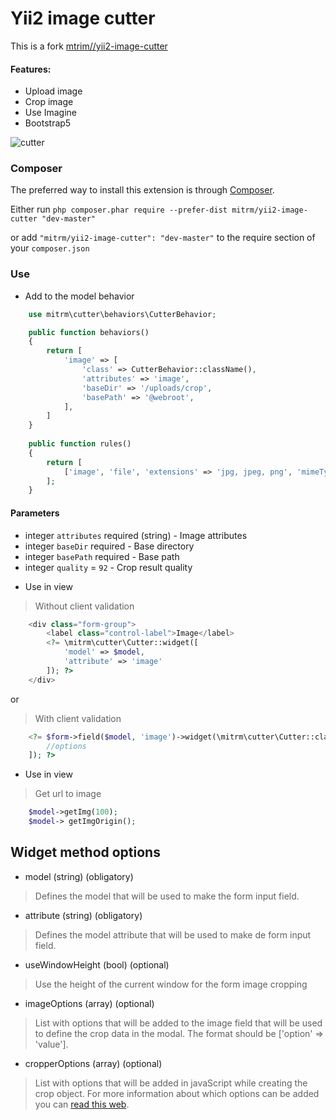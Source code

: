 # Yii2 image cutter

This is a fork [mtrim//yii2-image-cutter](https://github.com/mitrm/yii2-image-cutter-size)

#### Features:
- Upload image
- Crop image
- Use Imagine
- Bootstrap5

![cutter](https://cloud.githubusercontent.com/assets/9282021/8411519/fd601b0e-1e8c-11e5-83a5-1f8c4195f562.jpg)

### Composer

The preferred way to install this extension is through [Composer](http://getcomposer.org/).

Either run ```php composer.phar require --prefer-dist mitrm/yii2-image-cutter "dev-master"```

or add ```"mitrm/yii2-image-cutter": "dev-master"``` to the require section of your ```composer.json```

### Use

* Add to the model behavior

```php
    use mitrm\cutter\behaviors\CutterBehavior;

    public function behaviors()
    {
        return [
            'image' => [
                'class' => CutterBehavior::className(),
                'attributes' => 'image',
                'baseDir' => '/uploads/crop',
                'basePath' => '@webroot',
            ],
        ]
    }
    
    public function rules()
    {
        return [
            ['image', 'file', 'extensions' => 'jpg, jpeg, png', 'mimeTypes' => 'image/jpeg, image/png'],
        ];
    }
```

#### Parameters
- integer `attributes` required (string) - Image attributes
- integer `baseDir` required - Base directory
- integer `basePath` required - Base path
- integer `quality` =  `92` - Crop result quality

* Use in view
> Without client validation

```php
    <div class="form-group">
        <label class="control-label">Image</label>
        <?= \mitrm\cutter\Cutter::widget([
            'model' => $model,
            'attribute' => 'image'
        ]); ?>
    </div>
```

or

> With client validation

```php
    <?= $form->field($model, 'image')->widget(\mitrm\cutter\Cutter::className(), [
        //options
    ]); ?>
```

* Use in view

> Get url to image

```php
    $model->getImg(100);
    $model-> getImgOrigin();
```
## Widget method options

* model (string) (obligatory)
> Defines the model that will be used to make the form input field.

* attribute (string) (obligatory)
> Defines the model attribute that will be used to make de form input field.

* useWindowHeight (bool) (optional)
> Use the height of the current window for the form image cropping

* imageOptions (array) (optional)
> List with options that will be added to the image field that will be used to define the crop data in the modal. The format should be ['option' => 'value'].

* cropperOptions (array) (optional)
> List with options that will be added in javaScript while creating the crop object. For more information about which options can be added you can [read this web](https://github.com/fengyuanchen/cropper#options).
